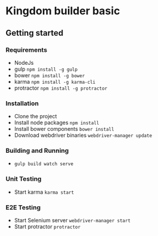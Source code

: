# Kingdom builder basic

## Getting started

### Requirements

- NodeJs
- gulp `npm install -g gulp`
- bower `npm install -g bower`
- karma `npm install -g karma-cli`
- protractor `npm install -g protractor`

### Installation

- Clone the project
- Install node packages `npm install`
- Install bower components `bower install`
- Download webdriver binaries `webdriver-manager update`

### Building and Running

- `gulp build watch serve`


### Unit Testing

- Start karma `karma start`

### E2E Testing

- Start Selenium server `webdriver-manager start`
- Start protractor `protractor`